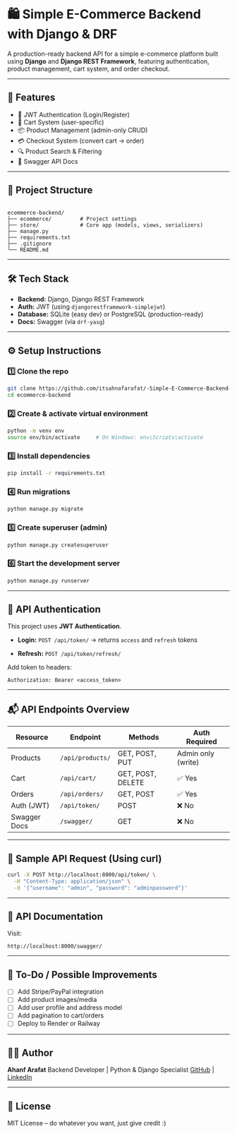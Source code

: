 # 🛍️ Simple E-Commerce Backend with Django & DRF

A production-ready backend API for a simple e-commerce platform built using **Django** and **Django REST Framework**, featuring authentication, product management, cart system, and order checkout.

---

## 🚀 Features

- 🔐 JWT Authentication (Login/Register)
- 🛒 Cart System (user-specific)
- 📦 Product Management (admin-only CRUD)
- 💳 Checkout System (convert cart → order)
- 🔍 Product Search & Filtering
- 📘 Swagger API Docs

---

## 📁 Project Structure

```

ecommerce-backend/
├── ecommerce/         # Project settings
├── store/             # Core app (models, views, serializers)
├── manage.py
├── requirements.txt
├── .gitignore
└── README.md

````

---

## 🛠 Tech Stack

- **Backend:** Django, Django REST Framework
- **Auth:** JWT (using `djangorestframework-simplejwt`)
- **Database:** SQLite (easy dev) or PostgreSQL (production-ready)
- **Docs:** Swagger (via `drf-yasg`)

---

## ⚙️ Setup Instructions

### 1️⃣ Clone the repo
```bash
git clone https://github.com/itsahnafarafat/-Simple-E-Commerce-Backend-with-Django-DRF-.git
cd ecommerce-backend
````

### 2️⃣ Create & activate virtual environment

```bash
python -m venv env
source env/bin/activate     # On Windows: env\Scripts\activate
```

### 3️⃣ Install dependencies

```bash
pip install -r requirements.txt
```

### 4️⃣ Run migrations

```bash
python manage.py migrate
```

### 5️⃣ Create superuser (admin)

```bash
python manage.py createsuperuser
```

### 6️⃣ Start the development server

```bash
python manage.py runserver
```

---

## 🔑 API Authentication

This project uses **JWT Authentication**.

* **Login:**
  `POST /api/token/`
  → returns `access` and `refresh` tokens

* **Refresh:**
  `POST /api/token/refresh/`

Add token to headers:

```
Authorization: Bearer <access_token>
```

---

## 📬 API Endpoints Overview

| Resource     | Endpoint         | Methods           | Auth Required      |
| ------------ | ---------------- | ----------------- | ------------------ |
| Products     | `/api/products/` | GET, POST, PUT    | Admin only (write) |
| Cart         | `/api/cart/`     | GET, POST, DELETE | ✅ Yes              |
| Orders       | `/api/orders/`   | GET, POST         | ✅ Yes              |
| Auth (JWT)   | `/api/token/`    | POST              | ❌ No               |
| Swagger Docs | `/swagger/`      | GET               | ❌ No               |

---

## 🧪 Sample API Request (Using curl)

```bash
curl -X POST http://localhost:8000/api/token/ \
  -H "Content-Type: application/json" \
  -d '{"username": "admin", "password": "adminpassword"}'
```

---

## 📘 API Documentation

Visit:

```
http://localhost:8000/swagger/
```

---

## 🧹 To-Do / Possible Improvements

* [ ] Add Stripe/PayPal integration
* [ ] Add product images/media
* [ ] Add user profile and address model
* [ ] Add pagination to cart/orders
* [ ] Deploy to Render or Railway

---

## 🧑‍💻 Author

**Ahanf Arafat**
Backend Developer | Python & Django Specialist
[GitHub](https://github.com/itsahnafarafat) | [LinkedIn](https://www.linkedin.com/in/ahnaf-arafat-30189a357/)

---

## 📝 License

MIT License – do whatever you want, just give credit :)

````

